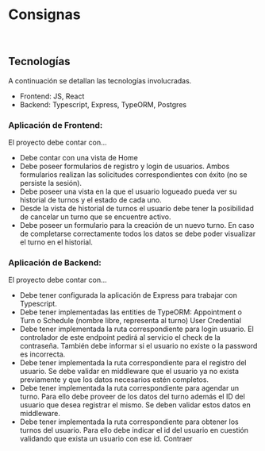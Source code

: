 # Consignas

​

## Tecnologías

A continuación se detallan las tecnologías involucradas.

- Frontend: JS, React
- Backend: Typescript, Express, TypeORM, Postgres
  ​

### Aplicación de Frontend:

El proyecto debe contar con…

- Debe contar con una vista de Home
- Debe poseer formularios de registro y login de usuarios. Ambos formularios realizan las solicitudes correspondientes con éxito (no se persiste la sesión).
- Debe poseer una vista en la que el usuario logueado pueda ver su historial de turnos y el estado de cada uno.
- Desde la vista de historial de turnos el usuario debe tener la posibilidad de cancelar un turno que se encuentre activo.
- Debe poseer un formulario para la creación de un nuevo turno. En caso de completarse correctamente todos los datos se debe poder visualizar el turno en el historial.
  ​

### Aplicación de Backend:

El proyecto debe contar con…

- Debe tener configurada la aplicación de Express para trabajar con Typescript.
- Debe tener implementadas las entities de TypeORM:
  Appointment o Turn o Schedule (nombre libre, representa al turno)
  User
  Credential
- Debe tener implementada la ruta correspondiente para login usuario. El controlador de este endpoint pedirá al servicio el check de la contraseña. También debe informar si el usuario no existe o la password es incorrecta.
- Debe tener implementada la ruta correspondiente para el registro del usuario. Se debe validar en middleware que el usuario ya no exista previamente y que los datos necesarios estén completos.
- Debe tener implementada la ruta correspondiente para agendar un turno. Para ello debe proveer de los datos del turno además el ID del usuario que desea registrar el mismo. Se deben validar estos datos en middleware.
- Debe tener implementada la ruta correspondiente para obtener los turnos del usuario. Para ello debe indicar el id del usuario en cuestión validando que exista un usuario con ese id.
  Contraer
